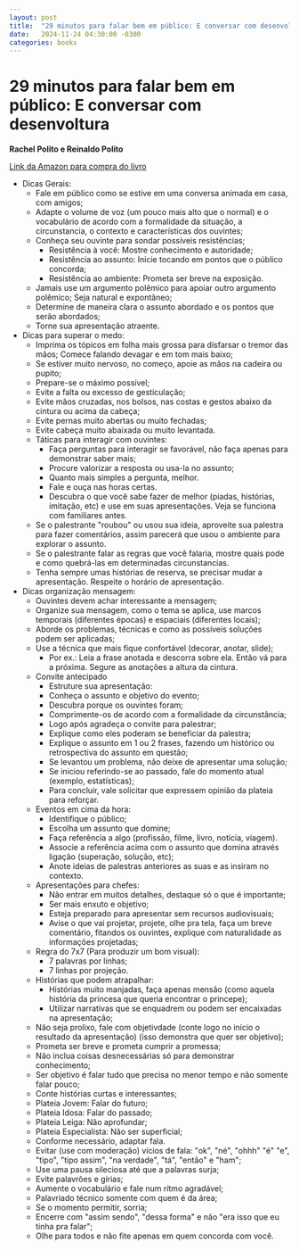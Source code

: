 ```yaml
---
layout: post
title:  "29 minutos para falar bem em público: E conversar com desenvoltura"
date:   2024-11-24 04:30:00 -0300
categories: books
---
```

# 29 minutos para falar bem em público: E conversar com desenvoltura

**Rachel Polito e Reinaldo Polito**

[Link da Amazon para compra do livro](https://www.amazon.com.br/minutos-para-falar-bem-p%C3%BAblico/dp/8543102960)

* Dicas Gerais:
    * Fale em público como se estive em uma conversa animada em casa, com amigos;
    * Adapte o volume de voz (um pouco mais alto que o normal) e o vocabulário de acordo com a formalidade da situação, a circunstancia, o contexto e características dos ouvintes;
    * Conheça seu ouvinte para sondar possíveis resistências;
        * Resistência à você: Mostre conhecimento e autoridade;
        * Resistência ao assunto: Inicie tocando em pontos que o público concorda;
        * Resistência ao ambiente: Prometa ser breve na exposição.
    * Jamais use um argumento polêmico para apoiar outro argumento polêmico;
    Seja natural e expontâneo;
    * Determine de maneira clara o assunto abordado e os pontos que serão abordados;
    * Torne sua apresentação atraente.
* Dicas para superar o medo:
    * Imprima os tópicos em folha mais grossa para disfarsar o tremor das mãos;
    Comece falando devagar e em tom mais baixo;
    * Se estiver muito nervoso, no começo, apoie as mãos na cadeira ou pupito;
    * Prepare-se o máximo possível;
    * Evite a falta ou excesso de gesticulação;
    * Evite mãos cruzadas, nos bolsos, nas costas e gestos abaixo da cintura ou acima da cabeça;
    * Evite pernas muito abertas ou muito fechadas;
    * Evite cabeça muito abaixada ou muito levantada.
    * Táticas para interagir com ouvintes:
        * Faça perguntas para interagir se favorável, não faça apenas para demonstrar saber mais;
        * Procure valorizar a resposta ou usa-la no assunto;
        * Quanto mais simples a pergunta, melhor.
        * Fale e ouça nas horas certas.
        * Descubra o que você sabe fazer de melhor (piadas, histórias, imitação, etc) e use em suas apresentações. Veja se funciona com familiares antes.
    * Se o palestrante "roubou" ou usou sua ideia, aproveite sua palestra para fazer comentários, assim parecerá que usou o ambiente para explorar o assunto.
    * Se o palestrante falar as regras que você falaria, mostre quais pode e como quebrá-las em determinadas circunstancias.
    * Tenha sempre umas histórias de reserva, se precisar mudar a apresentação.
    Respeite o horário de apresentação.
* Dicas organização mensagem:
    * Ouvintes devem achar interessante a mensagem;
    * Organize sua mensagem, como o tema se aplica, use marcos temporais (diferentes épocas) e  espaciais (diferentes locais);
    * Aborde os problemas, técnicas e como as possíveis soluções podem ser aplicadas;
    * Use a técnica que mais fique confortável (decorar, anotar, slide);
        * Por ex.: Leia a frase anotada e descorra sobre ela. Então vá para a próxima.
    Segure as anotações a altura da cintura.
    * Convite antecipado
        * Estruture sua apresentação:
        * Conheça o assunto e objetivo do evento;
        * Descubra porque os ouvintes foram;
        * Comprimente-os de acordo com a formalidade da circunstância;
        * Logo após agradeça o convite para palestrar;
        * Explique como eles poderam se beneficiar da palestra;
        * Explique o assunto em 1 ou 2 frases, fazendo um histórico ou retrospectiva do assunto em questão;
        * Se levantou um problema, não deixe de apresentar uma solução;
        * Se iniciou referindo-se ao passado, fale do momento atual (exemplo, estatísticas);
        * Para concluir, vale solicitar que expressem opinião da plateia para reforçar.
    * Eventos em cima da hora:
        * Identifique o público;
        * Escolha um assunto que domine;
        * Faça referência a algo (profissão, filme, livro, notícia, viagem).
        * Associe a referência acima com o assunto que domina através ligação (superação, solução, etc);
        * Anote ideias de palestras anteriores as suas e as insiram no contexto.
    * Apresentações para chefes:
        * Não entrar em muitos detalhes, destaque só o que é importante;
        * Ser mais enxuto e objetivo;
        * Esteja preparado para apresentar sem recursos audiovisuais;
        * Avise o que vai projetar, projete, olhe pra tela, faça um breve comentário, fitandos os ouvintes, explique com naturalidade as informações projetadas;
    * Regra do 7x7 (Para produzir um bom visual):
        * 7 palavras por linhas;
        * 7 linhas por projeção.
    * Histórias que podem atrapalhar:
        * Histórias muito manjadas, faça apenas mensão (como aquela história da princesa que queria encontrar o princepe);
        * Utilizar narrativas que se enquadrem ou podem ser encaixadas na apresentação;
    * Não seja prolixo, fale com objetivdade (conte logo no início o resultado da apresentação) (isso demonstra que quer ser objetivo);
    * Prometa ser breve e prometa cumprir a promessa;
    * Não inclua coisas desnecessárias só para demonstrar conhecimento;
    * Ser objetivo é falar tudo que precisa no menor tempo e não somente falar pouco;
    * Conte histórias curtas e interessantes;
    * Plateia Jovem: Falar do futuro;
    * Plateia Idosa: Falar do passado;
    * Plateia Leiga: Não aprofundar;
    * Plateia Especialista: Não ser superficial;
    * Conforme necessário, adaptar fala.
    * Evitar (use com moderação) vícios de fala: "ok", "né", "ohhh" "é" "e", "tipo", "tipo assim", "na verdade", "tá", "então" e "ham";
    * Use uma pausa sileciosa até que a palavras surja;
    * Evite palavrões e gírias;
    * Aumente o vocabulário e fale num rítmo agradável;
    * Palavriado técnico somente com quem é da área;
    * Se o momento permitir, sorria;
    * Encerre com "assim sendo", "dessa forma" e não "era isso que eu tinha pra falar";
    * Olhe para todos e não fite apenas em quem concorda com você.

